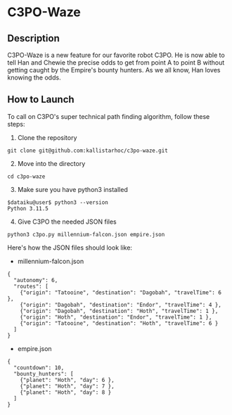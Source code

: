 # C3PO-Waze

## Description
C3PO-Waze is a new feature for our favorite robot C3PO.
He is now able to tell Han and Chewie the precise odds to get from point A to point B without getting caught by the Empire's bounty hunters.
As we all know, Han loves knowing the odds.

## How to Launch
To call on C3PO's super technical path finding algorithm, follow these steps:

1. Clone the repository
```
git clone git@github.com:kallistarhoc/c3po-waze.git
```
2. Move into the directory
```
cd c3po-waze
```
3. Make sure you have python3 installed
```
$dataiku@user$ python3 --version
Python 3.11.5
```
4. Give C3PO the needed JSON files
```
python3 c3po.py millennium-falcon.json empire.json
```

Here's how the JSON files should look like:
- millennium-falcon.json
```
{
  "autonomy": 6, 
  "routes": [
    {"origin": "Tatooine", "destination": "Dagobah", "travelTime": 6 },
    {"origin": "Dagobah", "destination": "Endor", "travelTime": 4 },
    {"origin": "Dagobah", "destination": "Hoth", "travelTime": 1 },
    {"origin": "Hoth", "destination": "Endor", "travelTime": 1 },
    {"origin": "Tatooine", "destination": "Hoth", "travelTime": 6 }
  ]
}
```

- empire.json 
```
{
  "countdown": 10, 
  "bounty_hunters": [
    {"planet": "Hoth", "day": 6 }, 
    {"planet": "Hoth", "day": 7 },
    {"planet": "Hoth", "day": 8 }
  ]
}
```